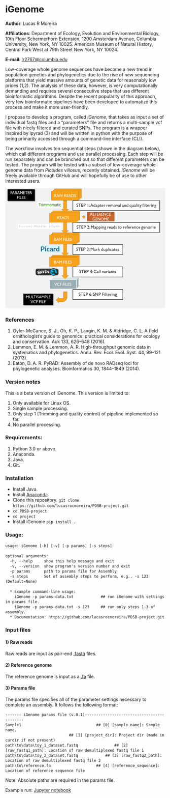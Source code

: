# iGenome

**Author**: Lucas R Moreira

**Affiliations**: 
Department of Ecology, Evolution and Environmental Biology, 10th Floor Schermerhorn Extension, 1200 Amsterdam Avenue, Columbia University, New York, NY 10025. 
American Museum of Natural History, Central Park West at 79th Street New York, NY 10024.

**E-mail**: lr2767@columbia.edu

Low-coverage whole genome sequences have become a new trend in population genetics and phylogenetics due to the rise of new sequencing platforms that yield massive amounts of genetic data for reasonably low prices (1,2). The analysis of these data, however, is very computationally demanding and requires several consecutive steps that use different bioinformatic algorithms. Despite the recent popularity of this approach, very few bioinformatic pipelines have been developed to automatize this process and make it more user-friendly.

I propose to develop a program, called *iGenome*, that takes as input a set of individual fastq files and a “parameters” file and returns a multi-sample vcf file with nicely filtered and curated SNPs. The program is a wrapper inspired by ipyrad (3) and will be written in python with the purpose of being primarily accessed through a command-line interface (CLI). 

The workflow involves ten sequential steps (shown in the diagram below), which call different programs and use parallel processing. Each step will be run separately and can be branched out so that different parameters can be tested. The program will be tested with a subset of low-coverage whole genome data from *Picoides villosus*, recently obtained. *iGenome* will be freely available through GitHub and will hopefully be of use to other interested users.

![Image of Workflow](https://github.com/lucasrocmoreira/PDSB-project/blob/master/documents/iGenome.png)

### References
1. Oyler-McCance, S. J., Oh, K. P., Langin, K. M. & Aldridge, C. L. A field ornithologist’s guide to genomics: practical considerations for ecology and conservation. Auk 133, 626–648 (2016).
2. Lemmon, E. M. & Lemmon, A. R. High-throughput genomic data in systematics and phylogenetics. Annu. Rev. Ecol. Evol. Syst. 44, 99–121 (2013).
3. Eaton, D. A. R. PyRAD: Assembly of de novo RADseq loci for phylogenetic analyses. Bioinformatics 30, 1844–1849 (2014).

### Version notes

This is a beta version of iGenome. This version is limited to:

1) Only available for Linux OS.
2) Single sample processing.
3) Only step 1 (Trimming and quality control) of pipeline implemented so far.
4) No parallel processing.

### Requirements:

1) Python 3.0 or above.
2) Anaconda.
3) Java.
4) Git.

### Installation

* Install Java.
* Install [Anaconda](https://docs.anaconda.com/anaconda/install/).
* Clone this repository.
`git clone https://github.com/lucasrocmoreira/PDSB-project.git`
* `cd PDSB-project`
* `cd project`
* Install iGenome
`pip install .`

### Usage:

```
usage: iGenome [-h] [-v] [-p params] [-s steps]

optional arguments:
  -h, --help     show this help message and exit
  -v, --version  show program's version number and exit
  -p params      path to params file for Assembly
  -s steps       Set of assembly steps to perform, e.g., -s 123 (Default=None)

  * Example command-line usage:
    iGenome -p params-data.txt            ## run iGenome with settings in params file.
    iGenome -p params-data.txt -s 123     ## run only steps 1-3 of assembly.
  * Documentation: https://github.com/lucasrocmoreira/PDSB-project.git
```

### Input files

#### 1) Raw reads

Raw reads are input as pair-end [.fastq](http://support.illumina.com/content/dam/illumina-support/help/BaseSpaceHelp_v2/Content/Vault/Informatics/Sequencing_Analysis/BS/swSEQ_mBS_FASTQFiles.htm) files.

#### 2) Reference genome

The reference genome is input as a [.fa](https://en.wikipedia.org/wiki/FASTA_format) file.

#### 3) Params file

The params file specifies all of the parameter settings necessary to complete an assembly. It follows the following format:

```
------- iGenome params file (v.0.1)-------------------------------------------
Sample1				                    ## [0] [sample_name]: Sample name.
						    ## [1] [project_dir]: Project dir (made in curdir if not present)					   
path\to\data\toy_1_dataset.fastq	            ## [2] [raw_fastq1_path]: Location of raw demultiplexed fastq file 1
path\to\data\toy_2_dataset.fastq		    ## [3] [raw_fastq2_path]: Location of raw demultiplexed fastq file 2							   
path\to\reference.fa				    ## [4] [reference_sequence]: Location of reference sequence file
```
Note: Absolute paths are required in the params file.

Example run:
[Jupyter notebook](https://github.com/lucasrocmoreira/PDSB-project/blob/master/notebooks/Example%20iGenome%20run.ipynb)


